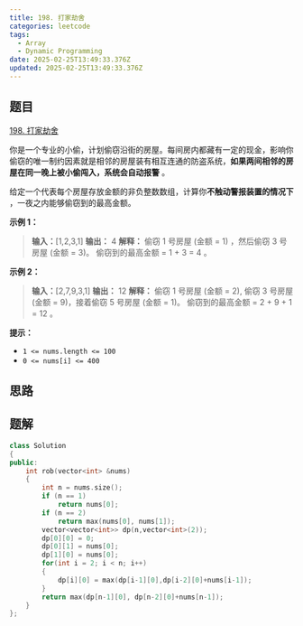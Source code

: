 ```yaml
---
title: 198. 打家劫舍
categories: leetcode
tags: 
  - Array
  - Dynamic Programming
date: 2025-02-25T13:49:33.376Z
updated: 2025-02-25T13:49:33.376Z
---
```


<!--more-->

## 题目

[198. 打家劫舍](https://leetcode.cn/problems/house-robber)

你是一个专业的小偷，计划偷窃沿街的房屋。每间房内都藏有一定的现金，影响你偷窃的唯一制约因素就是相邻的房屋装有相互连通的防盗系统，**如果两间相邻的房屋在同一晚上被小偷闯入，系统会自动报警**
。

给定一个代表每个房屋存放金额的非负整数数组，计算你**不触动警报装置的情况下** ，一夜之内能够偷窃到的最高金额。

**示例 1：**

> 
> 
> **输入：**[1,2,3,1]
> **输出：** 4
> **解释：** 偷窃 1 号房屋 (金额 = 1) ，然后偷窃 3 号房屋 (金额 = 3)。
> 偷窃到的最高金额 = 1 + 3 = 4 。

**示例 2：**

> 
> 
> **输入：**[2,7,9,3,1]
> **输出：** 12
> **解释：** 偷窃 1 号房屋 (金额 = 2), 偷窃 3 号房屋 (金额 = 9)，接着偷窃 5 号房屋 (金额 = 1)。
> 偷窃到的最高金额 = 2 + 9 + 1 = 12 。
> 

**提示：**

  * `1 <= nums.length <= 100`
  * `0 <= nums[i] <= 400`



## 思路


## 题解

```cpp
class Solution
{
public:
    int rob(vector<int> &nums)
    {
        int n = nums.size();
        if (n == 1)
            return nums[0];
        if (n == 2)
            return max(nums[0], nums[1]);
        vector<vector<int>> dp(n,vector<int>(2));
        dp[0][0] = 0;
        dp[0][1] = nums[0];
        dp[1][0] = nums[0];
        for(int i = 2; i < n; i++)
        {
            dp[i][0] = max(dp[i-1][0],dp[i-2][0]+nums[i-1]);
        }
        return max(dp[n-1][0], dp[n-2][0]+nums[n-1]);
    }   
};
```
